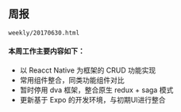 ## 周报

`weekly/20170630.html`

#### 本周工作主要内容如下：

- 以 Reacct Native 为框架的 CRUD 功能实现
- 常用组件整合，同类功能组件对比
- 暂时停用 dva 框架，整合原生 redux + saga 模式
- 更新基于 Expo 的开发环境，与初期UI进行整合

